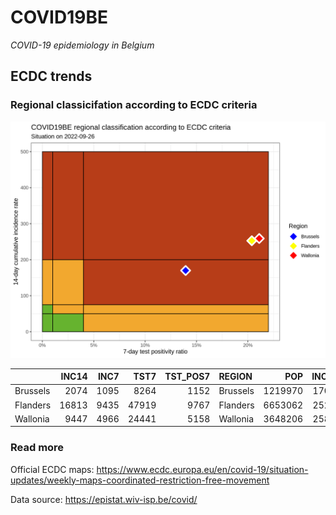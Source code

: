 
# COVID19BE

*COVID-19 epidemiology in Belgium*

## ECDC trends

### Regional classicifation according to ECDC criteria

![](COVID9BE-ecdc-trend.png)

|          | INC14 | INC7 |  TST7 | TST\_POS7 | REGION   |     POP | INC14\_RT |       PR7 |        GR |
| :------- | ----: | ---: | ----: | --------: | :------- | ------: | --------: | --------: | --------: |
| Brussels |  2074 | 1095 |  8264 |      1152 | Brussels | 1219970 |  170.0042 | 0.1393998 | 0.1184883 |
| Flanders | 16813 | 9435 | 47919 |      9767 | Flanders | 6653062 |  252.7107 | 0.2038231 | 0.2788018 |
| Wallonia |  9447 | 4966 | 24441 |      5158 | Wallonia | 3648206 |  258.9492 | 0.2110388 | 0.1082348 |

### Read more

Official ECDC maps:
<https://www.ecdc.europa.eu/en/covid-19/situation-updates/weekly-maps-coordinated-restriction-free-movement>

Data source: <https://epistat.wiv-isp.be/covid/>
